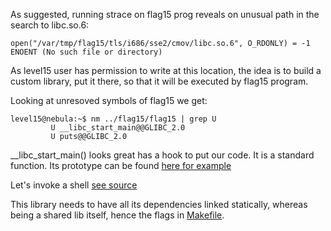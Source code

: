 As suggested, running strace on flag15 prog reveals on unusual path in the search to libc.so.6:

```
open("/var/tmp/flag15/tls/i686/sse2/cmov/libc.so.6", O_RDONLY) = -1 ENOENT (No such file or directory)
```

As level15 user has permission to write at this location, the idea is to build a custom library, put it there, so that it will be executed by flag15 program.

Looking at unresoved symbols of flag15 we get:

```
level15@nebula:~$ nm ../flag15/flag15 | grep U
         U __libc_start_main@@GLIBC_2.0
         U puts@@GLIBC_2.0
```

__libc_start_main() looks great has a hook to put our code. It is a standard function. Its prototype can be found [here for example](http://refspecs.linuxbase.org/LSB_3.1.1/LSB-Core-generic/LSB-Core-generic/baselib---libc-start-main-.html)

Let's invoke a shell [see source](fakelib.c)


This library needs to have all its dependencies linked statically, whereas being a shared lib itself, hence the flags in [Makefile](Makefile).
